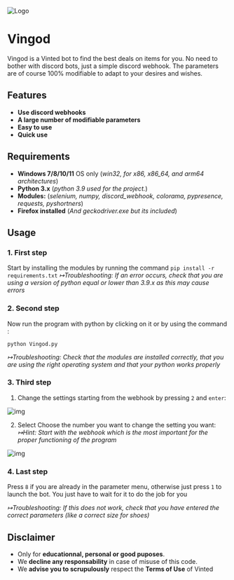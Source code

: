 ![Logo](https://i.imgur.com/3LL84iI.png)


# Vingod

Vingod is a Vinted bot to find the best deals on items for you. No need to bother with discord bots, just a simple discord webhook. The parameters are of course 100% modifiable to adapt to your desires and wishes. 

## Features

- **Use discord webhooks**
- **A large number of modifiable parameters**
- **Easy to use**
- **Quick use**

## Requirements
- **Windows 7/8/10/11** OS only (*win32, for x86, x86_64, and arm64 architectures*)
- **Python 3.x** (*python 3.9 used for the project.*)
- **Modules:** (*selenium, numpy, discord_webhook, colorama, pypresence, requests, pyshortners*)
- **Firefox installed** (*And geckodriver.exe but its included*) 

## Usage
### 1. First step

Start by installing the modules by running the command `pip install -r requirements.txt`
*↦Troubleshooting: If an error occurs, check that you are using a version of python equal or lower than 3.9.x as this may cause errors*

### 2. Second step

Now run the program with python by clicking on it or by using the command :
```console
python Vingod.py
```
*↦Troubleshooting: Check that the modules are installed correctly, that you are using the right operating system and that your python works properly*

### 3. Third step

1) Change the settings starting from the webhook by pressing `2` and `enter`:

![img](https://imgur.com/es1zcij.png)

2) Select Choose the number you want to change the setting you want:
*↦Hint: Start with the webhook which is the most important for the proper functioning of the program*

![img](https://imgur.com/YskhAPL.png)

### 4. Last step
Press `8` if you are already in the parameter menu, otherwise just press `1` to launch the bot. You just have to wait for it to do the job for you

*↦Troubleshooting: If this does not work, check that you have entered the correct parameters (like a correct size for shoes)*

## Disclaimer
- Only for **educationnal, personal or good puposes**.
- We **decline any responsability** in case of misuse of this code.
- We **advise you to scrupulously** respect the **Terms of Use** of Vinted
